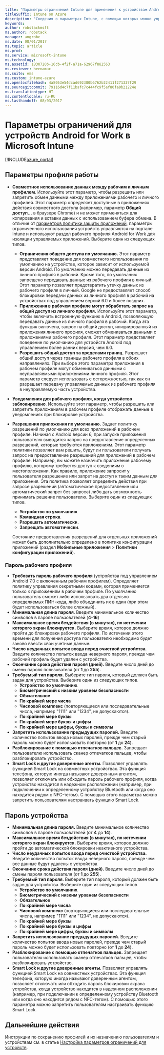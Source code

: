 ```yaml
---
title: "Параметры ограничений Intune для применения к устройствам Android for Work"
titleSuffix: Intune on Azure
description: "Сведения о параметрах Intune, с помощью которых можно управлять параметрами и работой устройств Android for Work.\""
keywords: 
author: robstackmsft
ms.author: robstack
manager: angrobe
ms.date: 08/01/2017
ms.topic: article
ms.prod: 
ms.service: microsoft-intune
ms.technology: 
ms.assetid: 1830720b-16cb-4f2f-a71a-62967f882563
ms.reviewer: heenamac
ms.suite: ems
ms.custom: intune-azure
ms.openlocfilehash: 4a8053e54dcad692380b6762b22411f271337f29
ms.sourcegitcommit: 79116d4c7f11bafc7c444fc9f5af80fa0b21224e
ms.translationtype: HT
ms.contentlocale: ru-RU
ms.lasthandoff: 08/03/2017
---
```

# <a name="android-for-work-device-restriction-settings-in-microsoft-intune"></a>Параметры ограничений для устройств Android for Work в Microsoft Intune

[!INCLUDE[azure_portal](./includes/azure_portal.md)]

## <a name="work-profile-settings"></a>Параметры профиля работы
- **Совместное использование данных между рабочим и личным профилем**. Используйте этот параметр, чтобы разрешить или запретить обмен данными между приложениями рабочего и личного профилей. Этот параметр определяет доступные в приложениях действия совместного доступа (например, параметр **Общий доступ…** в браузере Chrome) и не может применяться для копирования и вставки данных с использованием буфера обмена. В отличие от [параметров политики защиты приложений](https://docs.microsoft.com/intune-classic/deploy-use/protect-app-data-using-mobile-app-management-policies-with-microsoft-intune), параметры ограниченного использования устройств управляются на портале Intune и используют раздел рабочего профиля Android for Work для изоляции управляемых приложений. Выберите один из следующих типов.
    - **Ограничения общего доступа по умолчанию.** Этот параметр представляет поведение для совместного использования по умолчанию на устройстве, которое зависит от используемой версии Android. По умолчанию можно передавать данные из личного профиля в рабочий. Кроме того, по умолчанию запрещено передавать данные из рабочего профиля в личный. Этот параметр позволяет предотвратить утечку данных из рабочего профиля в личный. Google не предоставляет способ блокировки передачи данных из личного профиля в рабочий на устройствах под управлением версий 6.0 и более поздних.   
    - **Приложения в рабочем профиле могут обработать запрос на общий доступ из личного профиля.** Используйте этот параметр, чтобы включить встроенную функцию в Android, позволяющую передавать данные из личного профиля в рабочий. Когда эта функция включена, запрос на общий доступ, инициированный из приложения личного профиля, сможет обмениваться данными с приложениями рабочего профиля. Этот параметр представляет поведение по умолчанию для устройств Android под управлением более ранних версий, чем 6.0.
    - **Разрешить общий доступ за пределами границ**. Разрешает общий доступ через границы рабочего профиля в обоих направлениях. При выборе этого параметра приложения в рабочем профиле могут обмениваться данными с неуправляемыми приложениями личного профиля. Этот параметр следует использовать с осторожностью, так как он разрешает передачу управляемых данных из рабочего профиля в неуправляемую часть устройства.

-   **Уведомления для рабочего профиля, когда устройство заблокировано**. Используйте этот параметр, чтобы разрешить или запретить приложениям в рабочем профиле отображать данные в уведомлениях при блокировке устройства.
-   **Разрешения приложения по умолчанию.** Задает политику разрешений по умолчанию для всех приложений в рабочем профиле. Начиная с Android версии 6, при запуске приложения пользователю выводится запрос на предоставление определенных разрешений, которые требуются приложениям. Этот параметр политики позволяет вам решить, будут ли пользователи получать запрос на предоставление разрешений для приложений в рабочем профиле. Например, вы можете назначить приложение рабочему профилю, которому требуется доступ к сведениям о местоположении. Как правило, приложение запросит у пользователя разрешение или запрет на доступ к таким данным для приложения. Эта политика позволяет определить действия при запросе разрешений (автоматическое предоставление или автоматический запрет без запроса) либо дать возможность принимать решение пользователю. Выберите один из следующих типов.
    -   **Устройство по умолчанию**.
    -   **Командная строка**.
    -   **Разрешать автоматически**.
    -   **Запрещать автоматически**.

    Состояние предоставления разрешений для отдельных приложений может быть дополнительно определено в политике конфигурации приложений (раздел **Мобильные приложения** > **Политики конфигурации приложений**).

### <a name="work-profile-password"></a>Пароль рабочего профиля
- **Требовать пароль рабочего профиля** (устройства под управлением Android 7.0 с включенным рабочим профилем). Определяет политику управления секретными кодами, которая применяется только к приложениям в рабочем профиле. По умолчанию пользователь сможет либо использовать два отдельно определяемых ПИН-кода, либо объединить их в один (при этом будет использоваться более сложный).
- **Минимальная длина пароля**. Введите минимальное количество символов в пароле пользователей (**4**-**16**)
- **Максимальное время бездействия (в минутах), по истечении которого экран блокируется.** Выберите время, которое должно пройти до блокировки рабочего профиля. По истечении этого времени для получения доступа пользователю необходимо будет заново ввести свои учетные данные.
- **Число неудачных попыток входа перед очисткой устройства**. Введите количество попыток ввода неверного пароля, прежде чем рабочий профиль будет удален с устройства.
- **Окончание срока действия пароля (дней).** Введите число дней до смены пароля пользователя (от **1** до **255**).
- **Требуемый тип пароля.** Выберите тип пароля, который должен быть задан для устройства. Выберите один из следующих типов.
    - **Устройство по умолчанию**.
    - **Биометрический с низким уровнем безопасности**
    - **Обязательное**
    - **По крайней мере числа**
    - **Числовой комплекс** (повторяющиеся или последовательные числа, например "1111" или "1234", не допускаются).
    - **По крайней мере буквы**
    - **По крайней мере буквы и цифры**
    - **По крайней мере цифры, буквы и символы**
- **Запретить использование предыдущих паролей.** Введите количество попыток ввода новых паролей, прежде чем старый пароль можно будет использовать повторно (от **1** до **24**).
- **Разблокирование с помощью отпечатков пальцев.** Запрещает пользователю использовать сканер отпечатков пальцев, чтобы разблокировать устройство.
- **Smart Lock и другие доверенные агенты.** Позволяет управлять функцией Smart Lock на совместных устройствах. Эта функция телефона, которую иногда называют доверенным агентом, позволяет отключать или обходить пароль рабочего профиля, когда устройство находится в надежном расположении (например, при подключении к определенному устройству Bluetooth или когда оно находится рядом с NFC-тегом). С помощью этого параметра можно запретить пользователям настраивать функцию Smart Lock.

## <a name="device-password"></a>Пароль устройства

- **Минимальная длина пароля.** Введите минимальное количество символов в пароле пользователей (от **4** до **14**).
- **Максимальное время бездействия (в минутах), по истечении которого экран блокируется.** Выберите время, которое должно пройти до автоматической блокировки неактивного устройства.
- **Число неудачных попыток входа перед очисткой устройства.** Введите количество попыток ввода неверного пароля, прежде чем все данные будут удалены с устройства.
- **Окончание срока действия пароля (дней).** Введите число дней до смены пароля пользователя (от **1** до **255**).
- **Требуемый тип пароля.** Выберите тип пароля, который должен быть задан для устройства. Выберите один из следующих типов.
    - **Устройство по умолчанию**.
    - **Биометрический с низким уровнем безопасности**
    - **Обязательное**
    - **По крайней мере числа**
    - **Числовой комплекс** (повторяющиеся или последовательные числа, например "1111" или "1234", не допускаются).
    - **По крайней мере буквы**
    - **По крайней мере буквы и цифры**
    - **По крайней мере цифры, буквы и символы**
- **Запретить использование предыдущих паролей.** Введите количество попыток ввода новых паролей, прежде чем старый пароль можно будет использовать повторно (от **1** до **24**).
- **Разблокирование с помощью отпечатков пальцев.** Запрещает пользователю использовать сканер отпечатков пальцев, чтобы разблокировать устройство.
- **Smart Lock и другие доверенные агенты.** Позволяет управлять функцией Smart Lock на совместных устройствах. Эта функция телефона, которую иногда называют доверенным агентом, позволяет отключать или обходить пароль блокировки экрана устройства, когда устройство находится в надежном расположении (например, при подключении к определенному устройству Bluetooth или когда оно находится рядом с NFC-тегом). С помощью этого параметра можно запретить пользователям настраивать функцию Smart Lock.

## <a name="next-steps"></a>Дальнейшие действия

Инструкции по сохранению профилей и их назначению пользователям и устройствам см. в статье [Настройка параметров ограничений для устройств](device-restrictions-configure.md).
